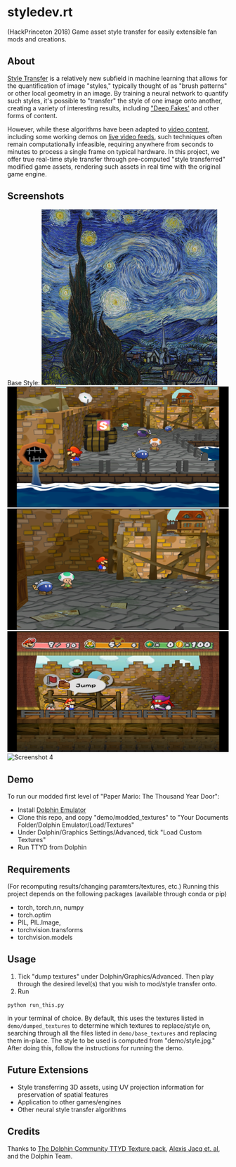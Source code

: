 # styledev.rt
(HackPrinceton 2018) Game asset style transfer for easily extensible fan mods and creations.
## About
[Style Transfer](https://www.cv-foundation.org/openaccess/content_cvpr_2016/papers/Gatys_Image_Style_Transfer_CVPR_2016_paper.pdf) is a relatively new subfield in machine learning that allows for the quantification of image "styles," typically thought of as "brush patterns" or other local geometry in an image. 
By training a neural network to quantify such styles, it's possible to "transfer" the style of one image onto another, creating a variety of interesting results, including ["Deep Fakes'](https://www.cmu.edu/news/stories/archives/2018/september/deep-fakes-video-content.html) and other forms of content.

However, while these algorithms have been adapted to [video content](https://www.youtube.com/watch?v=Khuj4ASldmU), including some working demos on [live video feeds](https://www.youtube.com/watch?v=vAelubuwquE), such techniques often remain computationally infeasible, requiring anywhere from seconds to minutes to process a single frame on typical hardware. 
In this project, we offer true real-time style transfer through pre-computed "style transferred" modified game assets, rendering such assets in real time with the original game engine.
## Screenshots
Base Style:
![Base Style](https://raw.githubusercontent.com/elu00/styledev.rt/master/demo/baseStyle.jpg)
![Screenshot 1](https://raw.githubusercontent.com/elu00/styledev.rt/master/demo/screenshots/Default1.png)
![Screenshot 2](https://raw.githubusercontent.com/elu00/styledev.rt/master/demo/screenshots/Default2.png)
![Screenshot 3](https://raw.githubusercontent.com/elu00/styledev.rt/master/demo/screenshots/Default3.png)
![Screenshot 4](https://raw.githubusercontent.com/elu00/styledev.rt/master/demo/screenshots/Default4.png)

## Demo
To run our modded first level of "Paper Mario: The Thousand Year Door":
- Install [Dolphin Emulator](https://dolphin-emu.org/)
- Clone this repo, and copy "demo/modded_textures" to "Your Documents Folder/Dolphin Emulator/Load/Textures"
- Under Dolphin/Graphics Settings/Advanced, tick "Load Custom Textures"
- Run TTYD from Dolphin

## Requirements
(For recomputing results/changing paramters/textures, etc.)
Running this project depends on the following packages (available through conda or pip) 
-  torch, torch.nn, numpy 
-  torch.optim
-  PIL, PIL.Image, 
-  torchvision.transforms
-  torchvision.models

## Usage
1. Tick "dump textures" under Dolphin/Graphics/Advanced. Then play through the desired level(s) that you wish to mod/style transfer onto.  
2. Run 
```
python run_this.py
```
in your terminal of choice. 
By default, this uses the textures listed in `demo/dumped_textures` to determine which textures to replace/style on, searching through all the files listed in `demo/base_textures` and replacing them in-place. The style to be used is computed from "demo/style.jpg." 
After doing this, follow the instructions for running the demo.

## Future Extensions
- Style transferring 3D assets, using UV projection information for preservation of spatial features
- Application to other games/engines
- Other neural style transfer algorithms

## Credits
Thanks to [The Dolphin Community TTYD Texture pack](https://forums.dolphin-emu.org/Thread-paper-mario-ttyd-hd-texture-pack-v1-7-july-4-2018), [Alexis Jacq et. al](https://pytorch.org/tutorials/advanced/neural_style_tutorial.html), and the Dolphin Team.
